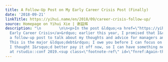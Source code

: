 ```yaml
---
title: A Follow-Up Post on My Early Career Crisis Post (Finally)
date: '2018-09-21'
linkTitle: https://yihui.name/en/2018/09/career-crisis-follow-up/
source: Homepage on Yihui Xie | 谢益辉
description: "\n        \n\n<p>In the post &ldquo;<a href=\"https://yihui.name/en/2018/02/career-crisis/\">My
  Early Career Crisis</a>&rdquo; earlier this year, I promised that I&rsquo;d write
  a follow-up post to talk about my thoughts and advice for managers and fresh PhDs.
  This is the major &ldquo;debt&rdquo; I owe you before I can focus on my next project.
  I thought I&rsquo;d better pay it off now, so I can have something new to talk about
  at rstudio::conf 2019.<sup class=\"footnote-ref\" id=\"fnref:Again-this-is-t"
---
```


